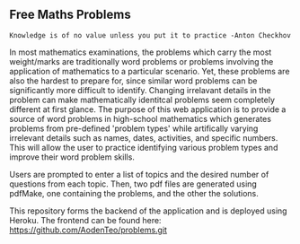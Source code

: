 ## Free Maths Problems

`Knowledge is of no value unless you put it to practice
                        -Anton Checkhov `
                        
In most mathematics examinations, the problems which carry the most weight/marks are traditionally word problems or problems involving the application of mathematics to a particular scenario. Yet, these problems are also the hardest to prepare for, since similar word problems can be significantly more difficult to identify. Changing irrelavant details in the problem can make mathematically identitcal problems seem completely different at first glance. The purpose of this web application is to provide a source of word problems in high-school mathematics which generates problems from pre-defined 'problem types' while artifically varying irrelevant details such as names, dates, activities, and specific numbers. This will allow the user to practice identifying various problem types and improve their word problem skills.

Users are prompted to enter a list of topics and the desired number of questions from each topic. Then, two pdf files are generated using pdfMake, one containing the problems, and the other the solutions. 

This repository forms the backend of the application and is deployed using Heroku. The frontend can be found here: https://github.com/AodenTeo/problems.git
